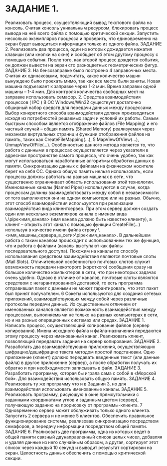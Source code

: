 # ЗАДАНИЕ 1.
Реализовать процесс, осуществляющий вывод текстового файла на
консоль. Считая консоль уникальным ресурсом, блокировать процесс
вывода на неё всего файла с помощью критической секции. Запустить
несколько экземпляров процесса и проверить, что единовременно на
экран будет выводиться информация только из одного файла.
ЗАДАНИЕ 2.
Реализовать два процесса, один из которых дожидается нажатия
клавиши (или кнопки на окне) и сообщает об этом другому процессу с
помощью события. После того, как второй процесс дождется события,
он должен вывести на экран сто разноцветных геометрических фигур.
ЗАДАНИЕ 3.
На бензозаправке было построено 4 заправочных места. Считая их
одинаковыми, подсчитать, какое количество машин вынуждено было
проехать мимо, так как все места были заняты. Новая машина
подъезжает к заправке через 1-2 мин. Время заправки одной машины –
1-4 мин. Для контроля количества свободных мест на заправке
использовать семафор.
 2. Средства взаимодействия процессов ( IPC )
В ОС Windows/Win32 существует достаточно обширный набор средств для
передачи данных между процессами. Выбор конкретного способа
взаимодействия должен производиться исходя из потребностей решаемых
задач и условий их работы. Самым быстрым способом является
отображение файлов (File Mapping) и его частный случай – общая память
(Shared Memory) реализуемая через механизм виртуальных страниц и
функции отображения файлов на память, таких как CreateFileMapping(…),
5
MapViewOfView(…), UnmapViewOfFile(…). Особенностью данного метода
является то, что работа с данными в процессах осуществляется через
указатели в адресном пространстве самого процесса, что очень удобно, так
как могут использоваться наработанные алгоритмы обработки данных в
памяти. Синхронизацию данных с файлами на физическом носителе берет на
себя ОС. Однако общую память нельзя использовать, если процессы должны
работать на разных машинах в сети, что существенно ограничивает область
использования этой технологии.
Именованные каналы (Named Pipes) используются в случае, когда
процессам должны взаимодействовать между собой в независимости от того
выполняются они на одном компьютере или на разных. Обычно, этот способ
взаимодействия используется при реализации взаимодействия вида клиентсервер. При этом сервер должен создать один или несколько экземпляров
канала с именем вида \\.\pipe\<имя_канала> (имя канала должно быть
известно клиенту), а клиент – открыть этот канал с помощью функции
CreateFile(…) используя в качестве имени файла строку
\\<имя_машины_сервера_в_сети>\pipe\<имя_канала>. В дальнейшем работа
с таким каналом происходит с использованием тех же функция, что и работа
с файлами (каналы выступают как файлы последовательного доступа).
Похожим на каналы по способу использования средством взаимодействия
являются почтовые слоты (Mail Slots). Отличительной особенностью
почтовых слотов служит возможность передачи некоторого (короткого)
сообщения сразу на большое количество компьютеров в сети, что при
некоторых задачах очень удобно. Однако в отличие от каналов, почтовые
слоты являются средством с негарантированной доставкой, то есть программа
отправившая пакет с данными не может гарантировать, что этот пакет был
принят получателем.
6
Сокеты используются для создания сетевых приложений,
взаимодействующих между собой через различные протоколы передачи
данных. Их существенным отличием от именованных каналов является
возможность взаимодействия между процессами, выполняемыми не только
на разных компьютерах в сети, но и на разных операционных системах или
средах.
ЗАДАНИЕ 1.
Написать процесс, осуществляющий копирование файлов (сервер
копирования). Имена исходного файла и файла-назначения
передаются этому процессу через именованный канал. Реализовать
клиент, позволяющий передавать задания на сервер копирования.
ЗАДАНИЕ 2.
Разработать два взаимодействующих приложения, осуществляющих
шифрацию/дешифрацию текста методом простой подстановки. Одно
приложение (клиент) должно передавать введенные текст (или данные
файла) в другое приложение (сервер), а после обработки получать их
обратно и при необходимости записывать в файл.
ЗАДАНИЕ 3.
Разработать программу, которая бы играла сама с собой в «Морской
бой». Для взаимодействия использовать общую память.
ЗАДАНИЕ 4.
Реализовать ту же программу что и в Задании 3, но для
взаимодействия использовать именованные каналы.
ЗАДАНИЕ 5.
Реализовать программу, рисующую в окне прямоугольники с
заданными координатами углов и заданным цветом (сервер),
получающую заданию на прорисовку от программы-клиента.
7
Одновременно сервер может обслуживать только одного клиента.
Запустить 2 сервера и не менее 5 клиентов. Обеспечить правильное
функционирование системы, реализовав синхронизацию посредством
семафоров, а передачу информации посредством общей памяти.
ЗАДАНИЕ 6.
Реализовать две программы, одна из которых ведет в общей памяти
связный двунаправленный список целых чисел, добавляя и удаляя
данные из него случайным образом, а другая, сортирует этот список
через каждый 10 секунд и выводит результат сортировки на экран.
Целостность данных обеспечить с помощью критической секции.
